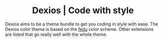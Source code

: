 <h1 align="center">
    Dexios | Code with style
</h1>

Dexios aims to be a theme bundle to get you coding in style with ease.
The Dexios color theme is based on the [fedu](http://www.eclipsecolorthemes.org/?view=theme&id=30389) color scheme.
Other extensions are listed that go really well with the whole theme.